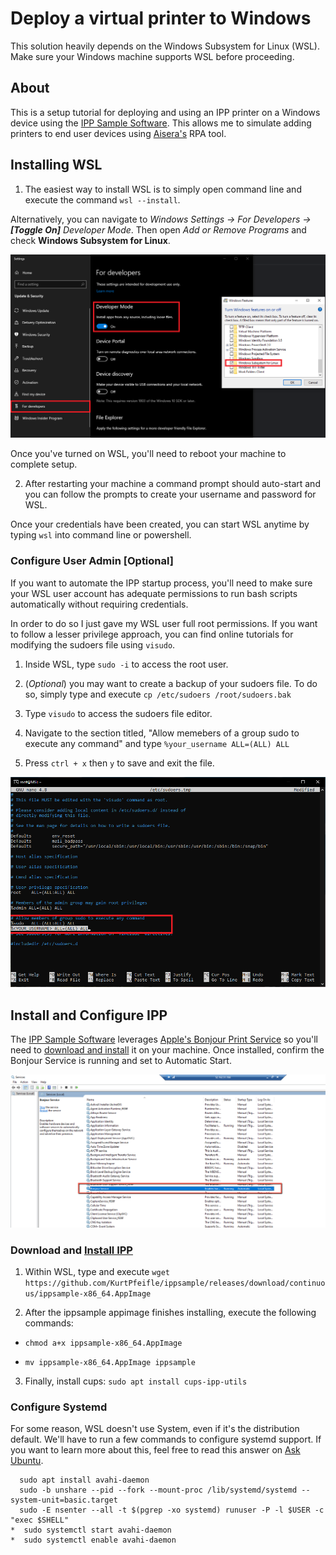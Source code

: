 # Deploy a virtual printer to Windows

This solution heavily depends on the Windows Subsystem for Linux (WSL).  Make sure your Windows machine supports WSL before proceeding.

## About

This is a setup tutorial for deploying and using an IPP printer on a Windows device using the [IPP Sample Software](https://github.com/istopwg/ippsample).  This allows me to simulate adding printers to end user devices using [Aisera's](https://aisera.com/) RPA tool.

## Installing WSL

1.  The easiest way to install WSL is to simply open command line and execute the command `wsl --install`.

Alternatively, you can navigate to *Windows Settings -> For Developers -> **[Toggle On]** Developer Mode*.  Then open *Add or Remove Programs* and check **Windows Subsystem for Linux**.

![turnOnWSL.png](screenshots/turnOnWSL.png)

Once you've turned on WSL, you'll need to reboot your machine to complete setup.

2.	After restarting your machine a command prompt should auto-start and you can follow the prompts to create your username and password for WSL.

Once your credentials have been created, you can start WSL anytime by typing `wsl` into command line or powershell.

### Configure User Admin [Optional]

If you want to automate the IPP startup process, you'll need to make sure your WSL user account has adequate permissions to run bash scripts automatically without requiring credentials.

In order to do so I just gave my WSL user full root permissions.  If you want to follow a lesser privilege approach, you can find online tutorials for modifying the sudoers file using `visudo`.

1.  Inside WSL, type `sudo -i` to access the root user.

2.  (*Optional*) you may want to create a backup of your sudoers file.  To do so, simply type and execute `cp /etc/sudoers /root/sudoers.bak`

3.  Type `visudo` to access the sudoers file editor.

4.  Navigate to the section titled, "Allow memebers of a group sudo to execute any command" and type `%your_username ALL=(ALL) ALL`

5.  Press `ctrl + x` then `y` to save and exit the file.

![visudo.png](screenshots/visudo.png)

## Install and Configure IPP

The [IPP Sample Software](https://github.com/istopwg/ippsample) leverages [Apple's Bonjour Print Service](https://developer.apple.com/bonjour/) so you'll need to [download and install](https://support.apple.com/kb/dl999?locale=en_US) it on your machine.  Once installed, confirm the Bonjour Service is running and set to Automatic Start.

![bonjour.png](screenshots/bonjour.png)

### Download and [Install IPP](https://stackoverflow.com/questions/10115876/how-to-simulate-an-ipp-printer)

1.  Within WSL, type and execute `wget https://github.com/KurtPfeifle/ippsample/releases/download/continuous/ippsample-x86_64.AppImage`

2.  After the ippsample appimage finishes installing, execute the following commands:

*  `chmod a+x ippsample-x86_64.AppImage`

*  `mv ippsample-x86_64.AppImage ippsample`

3.  Finally, install cups: `sudo apt install cups-ipp-utils`

### Configure Systemd

For some reason, WSL doesn't use System, even if it's the distribution default.  We'll have to run a few commands to configure systemd support.  If you want to learn more about this, feel free to read this answer on [Ask Ubuntu](https://askubuntu.com/questions/1379425/system-has-not-been-booted-with-systemd-as-init-system-pid-1-cant-operate).

```
  sudo apt install avahi-daemon
  sudo -b unshare --pid --fork --mount-proc /lib/systemd/systemd --system-unit=basic.target
  sudo -E nsenter --all -t $(pgrep -xo systemd) runuser -P -l $USER -c "exec $SHELL"
*  sudo systemctl start avahi-daemon
*  sudo systemctl enable avahi-daemon
```